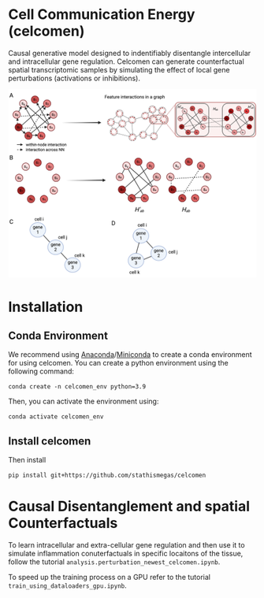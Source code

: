 # Cell Communication Energy (celcomen)
Causal generative model designed to indentifiably disentangle intercellular and intracellular gene regulation. Celcomen can generate counterfactual spatial transcriptomic samples by simulating the effect of local gene perturbations (activations or inhibitions). 

<p align="center">
  <img src="images/disentangling graphs and gene colocalization-2.png" width="750">
</p>

Installation
============
Conda Environment
--
We recommend using [Anaconda](https://www.anaconda.com/)/[Miniconda](https://docs.conda.io/projects/miniconda/en/latest/) to create a conda environment for using celcomen. You can create a python environment using the following command:

    conda create -n celcomen_env python=3.9

Then, you can activate the environment using:

    conda activate celcomen_env

Install celcomen
--
Then install
```
pip install git+https://github.com/stathismegas/celcomen
```

Causal Disentanglement and spatial Counterfactuals
============
To learn intracellular and extra-cellular gene regulation and then use it to simulate inflammation conuterfactuals in specific locaitons of the tissue, follow the tutorial `analysis.perturbation_newest_celcomen.ipynb`.

To speed up the training process on a GPU refer to the tutorial `train_using_dataloaders_gpu.ipynb`.

